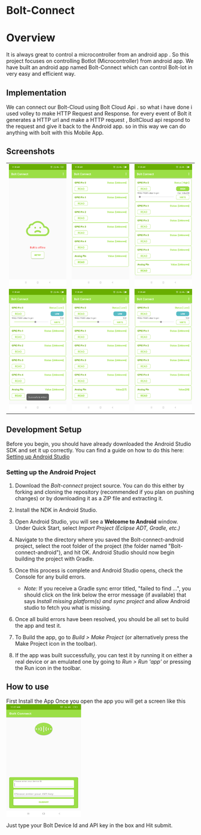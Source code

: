 # Bolt-Connect

# Overview
It is always great to control a microcontroller from an android app .
So this project focuses on controlling BotIot (Microcontroller) from android app.
We have built an android app named Bolt-Connect which can control Bolt-Iot in very easy and efficient way.
  
## Implementation 
We can connect our Bolt-Cloud using Bolt Cloud Api .
so what i have done i used volley to make HTTP Request and Response.
for every event of Bolt it generates a HTTP url and make a HTTP request ,
BoltCloud api respond to the request and give it back to the Android app.
so in this way we can do anything with bolt with this Mobile App.
  
## Screenshots
<table>
    <tr>
     <td><img src="/Screenshots/Screenshot_2018-11-25-11-33-39-677_com.medeveloper.ayaz.boltconnect.png"></td>
     <td><img src="/Screenshots/Screenshot_2018-11-25-11-35-17-971_com.medeveloper.ayaz.boltconnect.png"></td>
     <td><img src="/Screenshots/Screenshot_2018-11-25-11-35-27-854_com.medeveloper.ayaz.boltconnect.png"></td>
    </tr>
     <tr> 
      <td><img src="/Screenshots/Screenshot_2018-11-25-11-35-40-874_com.medeveloper.ayaz.boltconnect.png"></td>
      <td><img src="/Screenshots/Screenshot_2018-11-25-11-35-48-401_com.medeveloper.ayaz.boltconnect.png"></td>
      <td><img src="/Screenshots/Screenshot_2018-11-25-11-35-52-164_com.medeveloper.ayaz.boltconnect.png"></td>
      </tr>
  </table>
  
## Development Setup

Before you begin, you should have already downloaded the Android Studio SDK and set it up correctly. You can find a guide on how to do this here: [Setting up Android Studio](http://developer.android.com/sdk/installing/index.html?pkg=studio)

### Setting up the Android Project

1. Download the *Bolt-connect* project source. You can do this either by forking and cloning the repository (recommended if you plan on pushing changes) or by downloading it as a ZIP file and extracting it.

2. Install the NDK in Android Studio.

3. Open Android Studio, you will see a **Welcome to Android** window. Under Quick Start, select *Import Project (Eclipse ADT, Gradle, etc.)*
4. Navigate to the directory where you saved the Bolt-connect-android project, select the root folder of the project (the folder named "Bolt-connect-android"), and hit OK. Android Studio should now begin building the project with Gradle.

5. Once this process is complete and Android Studio opens, check the Console for any build errors.

    - *Note:* If you receive a Gradle sync error titled, "failed to find ...", you should click on the link below the error message (if available) that says *Install missing platform(s) and sync project* and allow Android studio to fetch you what is missing.
    
6. Once all build errors have been resolved, you should be all set to build the app and test it.

7. To Build the app, go to *Build > Make Project* (or alternatively press the Make Project icon in the toolbar).

8. If the app was built successfully, you can test it by running it on either a real device or an emulated one by going to *Run > Run 'app'* or pressing the Run icon in the toolbar.

## How to use
First Install the App
Once you open the app you will get a screen like this
<br>
<img width="200px" height="300px" align="center" src="/Screenshot_2018-11-25-11-27-26-754_com.medeveloper.ayaz.boltconnect.png"/><br>
<p>Just type your Bolt Device Id and API key in the box and Hit submit.</p>
   
   
